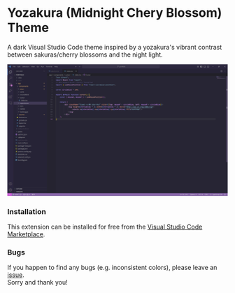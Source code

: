 # Yozakura (Midnight Chery Blossom) Theme

A dark Visual Studio Code theme inspired by a yozakura's vibrant contrast between sakuras/cherry blossoms and the night light.

![A demo of the theme](/images/demo.png)

### Installation
This extension can be installed for free from the [Visual Studio Code Marketplace](https://marketplace.visualstudio.com/items?itemName=hodakan.yozakura).

### Bugs
If you happen to find any bugs (e.g. inconsistent colors), please leave an [issue](https://github.com/hodaknak/yozakura/issues).  
Sorry and thank you!
